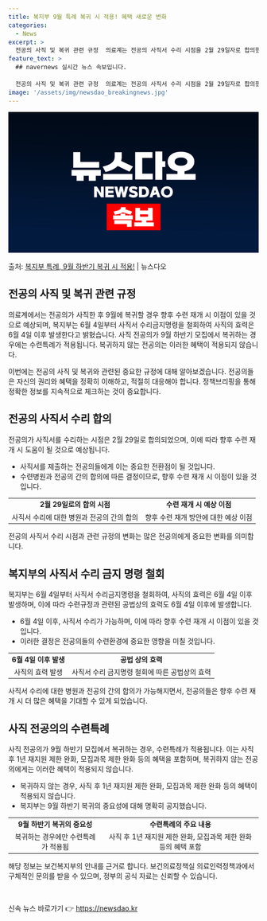 ```yaml
---
title: 복지부 9월 특례 복귀 시 적용! 혜택 새로운 변화
categories:
  - News
excerpt: >
  전공의 사직 및 복귀 관련 규정  의료계는 전공의 사직서 수리 시점을 2월 29일자로 합의했습니다. 이에 따…
feature_text: >
  ## navernews 실시간 뉴스 속보입니다.

  전공의 사직 및 복귀 관련 규정  의료계는 전공의 사직서 수리 시점을 2월 29일자로 합의했습니다. 이에 따…
image: '/assets/img/newsdao_breakingnews.jpg'
---
```


![뉴스다오 속보](/assets/img/newsdao_breakingnews.jpg)

<p>출처: <a href="https://newsdao.kr/4716" rel="dofollow">복지부 특례, 9월 하반기 복귀 시 적용!</a> | 뉴스다오</p>

<h2 data-ke-size="size26">전공의 사직 및 복귀 관련 규정</h2>

의료계에서는 전공의가 사직한 후 9월에 복귀할 경우 향후 수련 재개 시 이점이 있을 것으로 예상되며, 복지부는 6월 4일부터 사직서 수리금지명령을 철회하여 사직의 효력은 6월 4일 이후 발생한다고 밝혔습니다. 사직 전공의가 9월 하반기 모집에서 복귀하는 경우에는 수련특례가 적용됩니다. 복귀하지 않는 전공의는 이러한 혜택이 적용되지 않습니다.

<p data-ke-size="size16">이번에는 전공의 사직 및 복귀와 관련된 중요한 규정에 대해 알아보겠습니다. 전공의들은 자신의 권리와 혜택을 정확히 이해하고, 적절히 대응해야 합니다. 정책브리핑을 통해 정확한 정보를 지속적으로 체크하는 것이 중요합니다.</p>

<h2 data-ke-size="size24">전공의 사직서 수리 합의</h2>

전공의가 사직서를 수리하는 시점은 2월 29일로 합의되었으며, 이에 따라 향후 수련 재개 시 도움이 될 것으로 예상됩니다.

<ul>
  <li>사직서를 제출하는 전공의들에게 이는 중요한 전환점이 될 것입니다.</li>
  <li>수련병원과 전공의 간의 합의에 따른 결정이므로, 향후 수련 재개 시 이점이 있을 것입니다.</li>
</ul>

<table>
  <tr>
    <td style="text-align: center; height: 17px;"><b>2월 29일로의 합의 시점</b></td>
    <td style="text-align: center; height: 17px;"><b>수련 재개 시 예상 이점</b></td>
  </tr>
  <tr>
    <td style="text-align: center; height: 17px;">사직서 수리에 대한 병원과 전공의 간의 합의</td>
    <td style="text-align: center; height: 17px;">향후 수련 재개 방안에 대한 예상 이점</td>
  </tr>
</table>

<p data-ke-size="size16">전공의 사직서 수리 시점과 관련 규정의 변화는 많은 전공의에게 중요한 변화를 의미합니다.</p>

<h2 data-ke-size="size24">복지부의 사직서 수리 금지 명령 철회</h2>

복지부는 6월 4일부터 사직서 수리금지명령을 철회하여, 사직의 효력은 6월 4일 이후 발생하며, 이에 따라 수련규정과 관련된 공법상의 효력도 6월 4일 이후에 발생합니다.

<ul>
  <li>6월 4일 이후, 사직서 수리가 가능하며, 이에 따라 향후 수련 재개 시 이점이 있을 것입니다.</li>
  <li>이러한 결정은 전공의들의 수련환경에 중요한 영향을 미칠 것입니다.</li>
</ul>

<table>
  <tr>
    <td style="text-align: center; height: 17px;"><b>6월 4일 이후 발생</b></td>
    <td style="text-align: center; height: 17px;"><b>공법 상의 효력</b></td>
  </tr>
  <tr>
    <td style="text-align: center; height: 17px;">사직의 효력 발생</td>
    <td style="text-align: center; height: 17px;">사직서 수리 금지명령 철회에 따른 공법상의 효력</td>
  </tr>
</table>

<p data-ke-size="size16">사직서 수리에 대한 병원과 전공의 간의 합의가 가능해지면서, 전공의들은 향후 수련 재개 시 더 많은 혜택을 기대할 수 있게 되었습니다.</p>

<h2 data-ke-size="size24">사직 전공의의 수련특례</h2>

사직 전공의가 9월 하반기 모집에서 복귀하는 경우, 수련특례가 적용됩니다. 이는 사직 후 1년 재지원 제한 완화, 모집과목 제한 완화 등의 혜택을 포함하며, 복귀하지 않는 전공의에게는 이러한 혜택이 적용되지 않습니다.

<ul>
  <li>복귀하지 않는 경우, 사직 후 1년 재지원 제한 완화, 모집과목 제한 완화 등의 혜택이 적용되지 않습니다.</li>
  <li>복지부는 9월 하반기 복귀의 중요성에 대해 명확히 공지했습니다.</li>
</ul>

<table>
  <tr>
    <td style="text-align: center; height: 17px;"><b>9월 하반기 복귀의 중요성</b></td>
    <td style="text-align: center; height: 17px;"><b>수련특례의 주요 내용</b></td>
  </tr>
  <tr>
    <td style="text-align: center; height: 17px;">복귀하는 경우에만 수련특례가 적용됨</td>
    <td style="text-align: center; height: 17px;">사직 후 1년 재지원 제한 완화, 모집과목 제한 완화 등의 혜택 포함</td>
  </tr>
</table>

<p data-ke-size="size16">해당 정보는 보건복지부의 안내를 근거로 합니다. 보건의료정책실 의료인력정책과에서 구체적인 문의를 받을 수 있으며, 정부의 공식 자료는 신뢰할 수 있습니다.</p>

<p data-ke-size="size16">&nbsp;</p> 

신속 뉴스 바로가기 👉 <a href="https://newsdao.kr" rel="dofollow">https://newsdao.kr</a>


